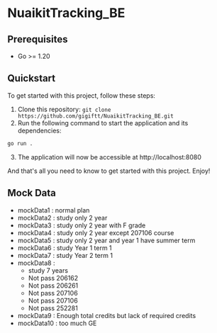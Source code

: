 # NuaikitTracking_BE

## Prerequisites
- Go >= 1.20

## Quickstart
To get started with this project, follow these steps:

1. Clone this repository: `git clone https://github.com/gigiftt/NuaikitTracking_BE.git`
2. Run the following command to start the application and its dependencies:
```zsh
go run .
```
3. The application will now be accessible at http://localhost:8080

And that's all you need to know to get started with this project. Enjoy!

## Mock Data
- mockData1 : normal plan
- mockData2 : study only 2 year
- mockData3 : study only 2 year with F grade
- mockData4 : study only 2 year except 207106 course
- mockData5 : study only 2 year and year 1 have summer term
- mockData6 : study Year 1 term 1
- mockData7 : study Year 2 term 1
- mockData8 :
    - study 7 years
    - Not pass 206162
    - Not pass 206261
    - Not pass 207106
    - Not pass 207106
    - Not pass 252281
- mockData9 : Enough total credits but lack of required credits
- mockData10 : too much GE
